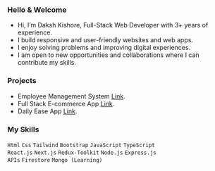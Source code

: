### Hello & Welcome
- Hi, I’m Daksh Kishore, Full-Stack Web Developer with 3+ years of experience.
- I build responsive and user-friendly websites and web apps.
- I enjoy solving problems and improving digital experiences.
- I am open to new opportunities and collaborations where I can contribute my skills.

### Projects
- Employee Management System [Link](https://github.com).
- Full Stack E-commerce App [Link](https://github.com).
- Daily Ease App [Link](https://github.com).

### My Skills
`Html` `Css` `Tailwind` `Bootstrap` `JavaScript` `TypeScript`<br />
`React.js` `Next.js` `Redux-Toolkit` `Node.js` `Express.js`<br />
`APIs` `Firestore` `Mongo (Learning)`
